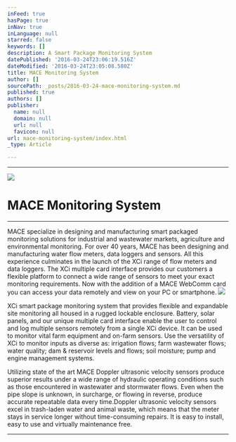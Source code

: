 ```yaml
---
inFeed: true
hasPage: true
inNav: true
inLanguage: null
starred: false
keywords: []
description: A Smart Package Monitoring System
datePublished: '2016-03-24T23:06:19.516Z'
dateModified: '2016-03-24T23:05:08.580Z'
title: MACE Monitoring System
author: []
sourcePath: _posts/2016-03-24-mace-monitoring-system.md
published: true
authors: []
publisher:
  name: null
  domain: null
  url: null
  favicon: null
url: mace-monitoring-system/index.html
_type: Article

---
```

****
![](https://the-grid-user-content.s3-us-west-2.amazonaws.com/add60700-7074-42f2-a01c-48e1ea70d0f5.jpg)

# MACE Monitoring System

****

MACE specialize in designing and manufacturing smart packaged monitoring solutions for industrial and wastewater markets, agriculture and environmental monitoring.  For over 40 years, MACE has been designing and manufacturing water flow meters, data loggers and sensors. All this experience culminates in the launch of the XCi range of flow meters and data loggers. The XCi multiple card interface provides our customers a flexible platform to connect a wide range of sensors to meet your exact monitoring requirements. Now with the addition of a MACE WebComm card you can access your data remotely and view on your PC or smartphone.
![](https://the-grid-user-content.s3-us-west-2.amazonaws.com/7bd8fb7f-4540-43c0-982a-339fc8efd663.jpg)

XCi smart package monitoring system that provides flexible and expandable site monitoring all housed in a rugged lockable enclosure. Battery, solar panels, and our unique multiple card interface enable the user to control and log multiple sensors remotely from a single XCi device.  It can be used to monitor vital farm equipment and on-farm sensors. Use the versatility of XCi to monitor inputs as diverse as: irrigation flows; farm wastewater flows; water quality; dam & reservoir levels and flows; soil moisture; pump and engine management systems.

Utilizing state of the art MACE Doppler ultrasonic velocity sensors produce superior results under a wide range of hydraulic operating conditions such as those encountered in wastewater and stormwater flows. Even when the pipe slope is unknown, in surcharge, or flowing in reverse, produce accurate repeatable data every time.Doppler ultrasonic velocity sensors excel in trash-laden water and animal waste, which means that the meter stays in service longer without time-consuming repairs.  It is easy to install, easy to use and virtually maintenance free.

****